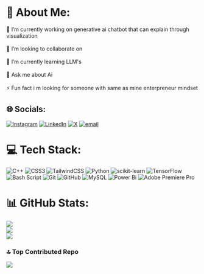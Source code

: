 # 💫 About Me:
🔭 I’m currently working on generative ai chatbot that can explain through visualization <br><br>👯 I’m looking to collaborate on<br><br>🌱 I’m currently learning LLM's<br><br>💬 Ask me about Ai <br><br>⚡ Fun fact i m looking for someone with same as mine enterpreneur mindset


## 🌐 Socials:
[![Instagram](https://img.shields.io/badge/Instagram-%23E4405F.svg?logo=Instagram&logoColor=white)](https://instagram.com/Its_deep_raj_official) [![LinkedIn](https://img.shields.io/badge/LinkedIn-%230077B5.svg?logo=linkedin&logoColor=white)](https://linkedin.com/in/rajdeep-kumar-a85b06135) [![X](https://img.shields.io/badge/X-black.svg?logo=X&logoColor=white)](https://x.com/Its_Me_Rajdeep) [![email](https://img.shields.io/badge/Email-D14836?logo=gmail&logoColor=white)](mailto:rajdeepkumar200@gmail.com) 

# 💻 Tech Stack:
![C++](https://img.shields.io/badge/c++-%2300599C.svg?style=for-the-badge&logo=c%2B%2B&logoColor=white) ![CSS3](https://img.shields.io/badge/css3-%231572B6.svg?style=for-the-badge&logo=css3&logoColor=white) ![TailwindCSS](https://img.shields.io/badge/tailwindcss-%2338B2AC.svg?style=for-the-badge&logo=tailwind-css&logoColor=white) ![Python](https://img.shields.io/badge/python-3670A0?style=for-the-badge&logo=python&logoColor=ffdd54) ![scikit-learn](https://img.shields.io/badge/scikit--learn-%23F7931E.svg?style=for-the-badge&logo=scikit-learn&logoColor=white) ![TensorFlow](https://img.shields.io/badge/TensorFlow-%23FF6F00.svg?style=for-the-badge&logo=TensorFlow&logoColor=white) ![Bash Script](https://img.shields.io/badge/bash_script-%23121011.svg?style=for-the-badge&logo=gnu-bash&logoColor=white) ![Git](https://img.shields.io/badge/git-%23F05033.svg?style=for-the-badge&logo=git&logoColor=white) ![GitHub](https://img.shields.io/badge/github-%23121011.svg?style=for-the-badge&logo=github&logoColor=white) ![MySQL](https://img.shields.io/badge/mysql-4479A1.svg?style=for-the-badge&logo=mysql&logoColor=white) ![Power Bi](https://img.shields.io/badge/power_bi-F2C811?style=for-the-badge&logo=powerbi&logoColor=black) ![Adobe Premiere Pro](https://img.shields.io/badge/Adobe%20Premiere%20Pro-9999FF.svg?style=for-the-badge&logo=Adobe%20Premiere%20Pro&logoColor=white)
# 📊 GitHub Stats:
![](https://github-readme-stats.vercel.app/api?username=Rajdeepkumar200&theme=highcontrast&hide_border=false&include_all_commits=false&count_private=false)<br/>
![](https://nirzak-streak-stats.vercel.app/?user=Rajdeepkumar200&theme=highcontrast&hide_border=false)<br/>
![](https://github-readme-stats.vercel.app/api/top-langs/?username=Rajdeepkumar200&theme=highcontrast&hide_border=false&include_all_commits=false&count_private=false&layout=compact)

### 🔝 Top Contributed Repo
![](https://github-contributor-stats.vercel.app/api?username=Rajdeepkumar200&limit=5&theme=highcontrast&combine_all_yearly_contributions=true)

<!-- Proudly created with GPRM ( https://gprm.itsvg.in ) -->